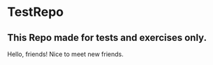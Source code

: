 # TestRepo
## This Repo made for tests and exercises only.

Hello, friends!
Nice to meet new friends.